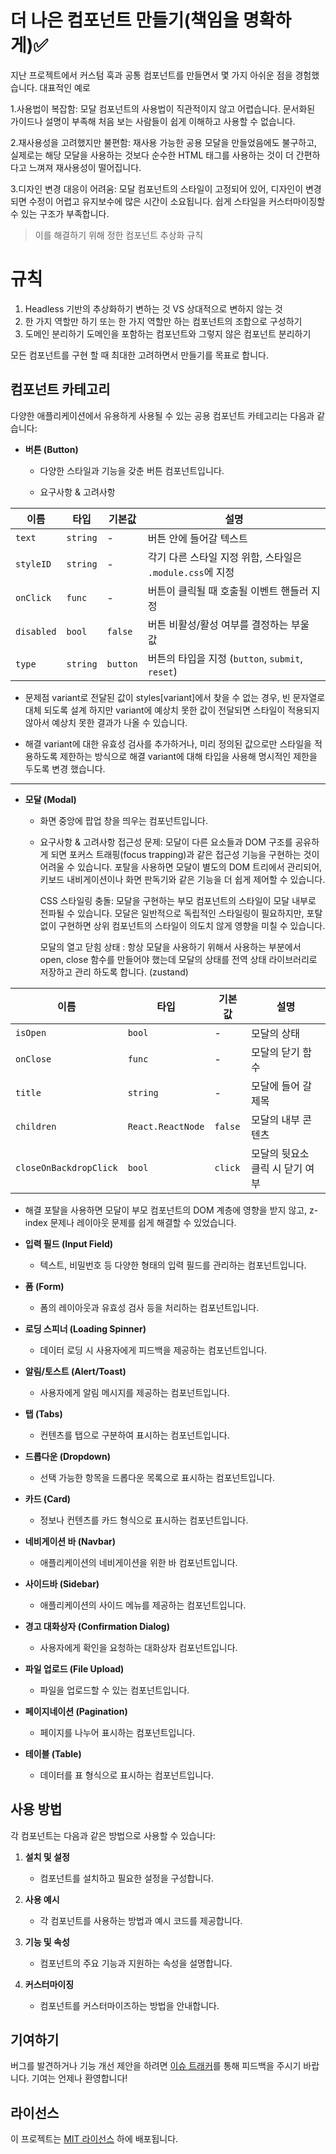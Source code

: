 # 더 나은 컴포넌트 만들기(책임을 명확하게)✅

지난 프로젝트에서 커스텀 훅과 공통 컴포넌트를 만들면서 몇 가지 아쉬운 점을 경험했습니다.
대표적인 예로

1.사용법이 복잡함: 모달 컴포넌트의 사용법이 직관적이지 않고 어렵습니다. 문서화된 가이드나 설명이 부족해 처음 보는 사람들이 쉽게 이해하고 사용할 수 없습니다.

2.재사용성을 고려했지만 불편함: 재사용 가능한 공용 모달을 만들었음에도 불구하고, 실제로는 해당 모달을 사용하는 것보다 순수한 HTML 태그를 사용하는 것이 더 간편하다고 느껴져 재사용성이 떨어집니다.

3.디자인 변경 대응이 어려움: 모달 컴포넌트의 스타일이 고정되어 있어, 디자인이 변경되면 수정이 어렵고 유지보수에 많은 시간이 소요됩니다. 쉽게 스타일을 커스터마이징할 수 있는 구조가 부족합니다.

> 이를 해결하기 위해 정한 컴포넌트 추상화 규칙

# 규칙

1. Headless 기반의 추상화하기
   변하는 것 VS 상대적으로 변하지 않는 것
2. 한 가지 역할만 하기
   또는 한 가지 역할만 하는 컴포넌트의 조합으로 구성하기
3. 도메인 분리하기
   도메인을 포함하는 컴포넌트와 그렇지 않은 컴포넌트 분리하기

모든 컴포넌트를 구현 할 때 최대한 고려하면서 만들기를 목표로 합니다.

## 컴포넌트 카테고리

다양한 애플리케이션에서 유용하게 사용될 수 있는 공용 컴포넌트 카테고리는 다음과 같습니다:

- **버튼 (Button)**

  - 다양한 스타일과 기능을 갖춘 버튼 컴포넌트입니다.

  - 요구사항 & 고려사항

| 이름       | 타입     | 기본값   | 설명                                                      |
| ---------- | -------- | -------- | --------------------------------------------------------- |
| `text`     | `string` | -        | 버튼 안에 들어갈 텍스트                                   |
| `styleID`  | `string` | -        | 각기 다른 스타일 지정 위함, 스타일은 `.module.css`에 지정 |
| `onClick`  | `func`   | -        | 버튼이 클릭될 때 호출될 이벤트 핸들러 지정                |
| `disabled` | `bool`   | `false`  | 버튼 비활성/활성 여부를 결정하는 부울 값                  |
| `type`     | `string` | `button` | 버튼의 타입을 지정 (`button`, `submit`, `reset`)          |

- 문제점
  variant로 전달된 값이 styles[variant]에서 찾을 수 없는 경우, 빈 문자열로 대체 되도록 설계 하지만 variant에 예상치 못한 값이 전달되면 스타일이 적용되지 않아서 예상치 못한 결과가 나올 수 있습니다.

- 해결
  variant에 대한 유효성 검사를 추가하거나, 미리 정의된 값으로만 스타일을 적용하도록 제한하는 방식으로 해결
  variant에 대해 타입을 사용해 명시적인 제한을 두도록 변경 했습니다.

<hr/>

- **모달 (Modal)**

  - 화면 중앙에 팝업 창을 띄우는 컴포넌트입니다.

  - 요구사항 & 고려사항
    접근성 문제: 모달이 다른 요소들과 DOM 구조를 공유하게 되면 포커스 트래핑(focus trapping)과 같은 접근성 기능을 구현하는 것이 어려울 수 있습니다. 포탈을 사용하면 모달이 별도의 DOM 트리에서 관리되어, 키보드 내비게이션이나 화면 판독기와 같은 기능을 더 쉽게 제어할 수 있습니다.

    CSS 스타일링 충돌: 모달을 구현하는 부모 컴포넌트의 스타일이 모달 내부로 전파될 수 있습니다. 모달은 일반적으로 독립적인 스타일링이 필요하지만, 포탈 없이 구현하면 상위 컴포넌트의 스타일이 의도치 않게 영향을 미칠 수 있습니다.

    모달의 열고 닫힘 상태 : 항상 모달을 사용하기 위해서 사용하는 부분에서 open, close 함수를 만들어야 했는데 모달의 상태를 전역 상태 라이브러리로 저장하고 관리 하도록 합니다. (zustand)

| 이름                   | 타입              | 기본값  | 설명                            |
| ---------------------- | ----------------- | ------- | ------------------------------- |
| `isOpen`               | `bool`            | -       | 모달의 상태                     |
| `onClose`              | `func`            | -       | 모달의 닫기 함수                |
| `title`                | `string`          | -       | 모달에 들어 갈 제목             |
| `children`             | `React.ReactNode` | `false` | 모달의 내부 콘텐츠              |
| `closeOnBackdropClick` | `bool`            | `click` | 모달의 뒷요소 클릭 시 닫기 여부 |

- 해결
  포탈을 사용하면 모달이 부모 컴포넌트의 DOM 계층에 영향을 받지 않고, z-index 문제나 레이아웃 문제를 쉽게 해결할 수 있었습니다.

- **입력 필드 (Input Field)**

  - 텍스트, 비밀번호 등 다양한 형태의 입력 필드를 관리하는 컴포넌트입니다.

- **폼 (Form)**

  - 폼의 레이아웃과 유효성 검사 등을 처리하는 컴포넌트입니다.

- **로딩 스피너 (Loading Spinner)**

  - 데이터 로딩 시 사용자에게 피드백을 제공하는 컴포넌트입니다.

- **알림/토스트 (Alert/Toast)**

  - 사용자에게 알림 메시지를 제공하는 컴포넌트입니다.

- **탭 (Tabs)**

  - 컨텐츠를 탭으로 구분하여 표시하는 컴포넌트입니다.

- **드롭다운 (Dropdown)**

  - 선택 가능한 항목을 드롭다운 목록으로 표시하는 컴포넌트입니다.

- **카드 (Card)**

  - 정보나 컨텐츠를 카드 형식으로 표시하는 컴포넌트입니다.

- **네비게이션 바 (Navbar)**

  - 애플리케이션의 네비게이션을 위한 바 컴포넌트입니다.

- **사이드바 (Sidebar)**

  - 애플리케이션의 사이드 메뉴를 제공하는 컴포넌트입니다.

- **경고 대화상자 (Confirmation Dialog)**

  - 사용자에게 확인을 요청하는 대화상자 컴포넌트입니다.

- **파일 업로드 (File Upload)**

  - 파일을 업로드할 수 있는 컴포넌트입니다.

- **페이지네이션 (Pagination)**

  - 페이지를 나누어 표시하는 컴포넌트입니다.

- **테이블 (Table)**
  - 데이터를 표 형식으로 표시하는 컴포넌트입니다.

## 사용 방법

각 컴포넌트는 다음과 같은 방법으로 사용할 수 있습니다:

1. **설치 및 설정**

   - 컴포넌트를 설치하고 필요한 설정을 구성합니다.

2. **사용 예시**

   - 각 컴포넌트를 사용하는 방법과 예시 코드를 제공합니다.

3. **기능 및 속성**

   - 컴포넌트의 주요 기능과 지원하는 속성을 설명합니다.

4. **커스터마이징**
   - 컴포넌트를 커스터마이즈하는 방법을 안내합니다.

## 기여하기

버그를 발견하거나 기능 개선 제안을 하려면 [이슈 트래커](#)를 통해 피드백을 주시기 바랍니다. 기여는 언제나 환영합니다!

## 라이선스

이 프로젝트는 [MIT 라이선스](LICENSE) 하에 배포됩니다.
